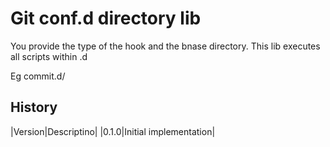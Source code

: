 # Git conf.d directory lib

You provide the type of the hook and the bnase directory. This lib executes all
scripts within <hook-type>.d

Eg commit.d/

## History

|Version|Descriptino|
|0.1.0|Initial implementation|
